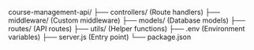 course-management-api/
├── controllers/     (Route handlers)
├── middleware/      (Custom middleware)
├── models/          (Database models)
├── routes/          (API routes)
├── utils/           (Helper functions)
├── .env             (Environment variables)
├── server.js        (Entry point)
└── package.json